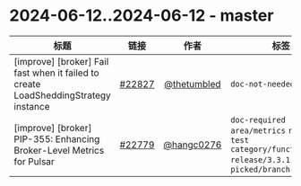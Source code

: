 # 2024-06-12..2024-06-12 - master
| 标题 | 链接 | 作者 | 标签 |
| - | :--: | :--: | - |
| [improve] [broker] Fail fast when it failed to create LoadSheddingStrategy instance | [#22827](https://github.com/apache/pulsar/pull/22827) | [@thetumbled](https://github.com/thetumbled) | `doc-not-needed`  | 
| [improve] [broker] PIP-355: Enhancing Broker-Level Metrics for Pulsar | [#22779](https://github.com/apache/pulsar/pull/22779) | [@hangc0276](https://github.com/hangc0276) | `doc-required` `area/metrics` `ready-to-test` `category/functionality` `release/3.3.1` `cherry-picked/branch-3.3`  | 
